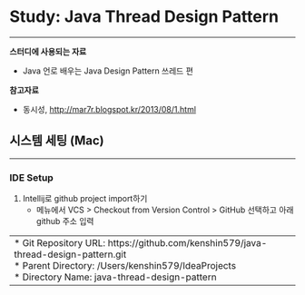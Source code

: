 # Study: Java Thread Design Pattern
--------------------------------
 
**스터디에 사용되는 자료**

* Java 언로 배우는 Java Design Pattern 쓰레드 편

**참고자료**

* 동시성, http://mar7r.blogspot.kr/2013/08/1.html

## 시스템 세팅 (Mac)
------------------------

### IDE Setup
1. Intellij로 github project import하기
	* 메뉴에서 VCS > Checkout from Version Control > GitHub 선택하고 아래 github 주소 입력

<table>
<tr>
  <td> 
* Git Repository URL: https://github.com/kenshin579/java-thread-design-pattern.git<br/>
* Parent Directory: /Users/kenshin579/IdeaProjects<br/>
* Directory Name: java-thread-design-pattern</td>
</tr>
</table>

